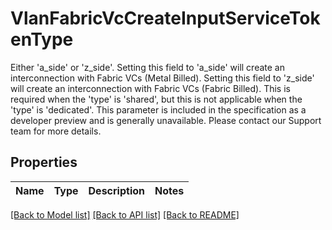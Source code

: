 # VlanFabricVcCreateInputServiceTokenType

Either 'a_side' or 'z_side'. Setting this field to 'a_side' will create an interconnection with Fabric VCs (Metal Billed). Setting this field to 'z_side' will create an interconnection with Fabric VCs (Fabric Billed). This is required when the 'type' is 'shared', but this is not applicable when the 'type' is 'dedicated'. This parameter is included in the specification as a developer preview and is generally unavailable. Please contact our Support team for more details.

## Properties

Name | Type | Description | Notes
------------ | ------------- | ------------- | -------------

[[Back to Model list]](../README.md#documentation-for-models) [[Back to API list]](../README.md#documentation-for-api-endpoints) [[Back to README]](../README.md)


